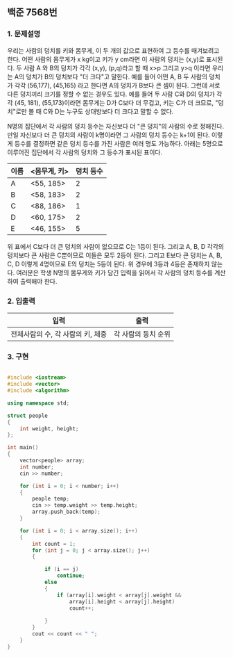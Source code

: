 ## 백준 7568번 
### 1. 문제설명
 
우리는 사람의 덩치를 키와 몸무게, 이 두 개의 값으로 표현하여 그 등수를 매겨보려고 한다. 어떤 사람의 몸무게가 x kg이고 키가 y cm라면 이 사람의 덩치는 (x,y)로 표시된다. 두 사람 A 와 B의 덩치가 각각 (x,y), (p,q)라고 할 때 x>p 그리고 y>q 이라면 우리는 A의 덩치가 B의 덩치보다 "더 크다"고 말한다. 예를 들어 어떤 A, B 두 사람의 덩치가 각각 (56,177), (45,165) 라고 한다면 A의 덩치가 B보다 큰 셈이 된다. 그런데 서로 다른 덩치끼리 크기를 정할 수 없는 경우도 있다. 예를 들어 두 사람 C와 D의 덩치가 각각 (45, 181), (55,173)이라면 몸무게는 D가 C보다 더 무겁고, 키는 C가 더 크므로, "덩치"로만 볼 때 C와 D는 누구도 상대방보다 더 크다고 말할 수 없다.

N명의 집단에서 각 사람의 덩치 등수는 자신보다 더 "큰 덩치"의 사람의 수로 정해진다. 만일 자신보다 더 큰 덩치의 사람이 k명이라면 그 사람의 덩치 등수는 k+1이 된다. 이렇게 등수를 결정하면 같은 덩치 등수를 가진 사람은 여러 명도 가능하다. 아래는 5명으로 이루어진 집단에서 각 사람의 덩치와 그 등수가 표시된 표이다.

|이름|<몸무게, 키>|덩치 등수|
|---|---|---|
A |<55, 185>|2|
B|<58, 183>|2|
C|<88, 186>|1|
D|<60, 175>|2
E|<46, 155>|5

위 표에서 C보다 더 큰 덩치의 사람이 없으므로 C는 1등이 된다. 그리고 A, B, D 각각의 덩치보다 큰 사람은 C뿐이므로 이들은 모두 2등이 된다. 그리고 E보다 큰 덩치는 A, B, C, D 이렇게 4명이므로 E의 덩치는 5등이 된다. 위 경우에 3등과 4등은 존재하지 않는다. 여러분은 학생 N명의 몸무게와 키가 담긴 입력을 읽어서 각 사람의 덩치 등수를 계산하여 출력해야 한다.

### 2. 입출력

|입력| 출력 | 
|---|---|
|전체사람의 수, 각 사람의 키, 체중| 각 사람의 등치 순위 |

### 3. 구현

```cpp

#include <iostream>
#include <vector>
#include <algorithm>

using namespace std;

struct people
{
	int weight, height;
};

int main()
{
	vector<people> array;
	int number;
	cin >> number;

	for (int i = 0; i < number; i++)
	{
		people temp;
		cin >> temp.weight >> temp.height;
		array.push_back(temp);
	}

	for (int i = 0; i < array.size(); i++)
	{
		int count = 1;
		for (int j = 0; j < array.size(); j++)
		{

			if (i == j)
				continue;
			else
			{
				if (array[i].weight < array[j].weight && 
					array[i].height < array[j].height)
					count++;
				
			}
		}
		cout << count << " ";
	}
}

```



